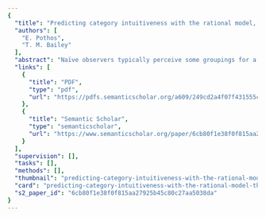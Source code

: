 ```yaml
---
{
  "title": "Predicting category intuitiveness with the rational model, the simplicity model, and the generalized context model.",
  "authors": [
    "E. Pothos",
    "T. M. Bailey"
  ],
  "abstract": "Naïve observers typically perceive some groupings for a set of stimuli as more intuitive than others. The problem of predicting category intuitiveness has been historically considered the remit of models of unsupervised categorization. In contrast, this article develops a measure of category intuitiveness from one of the most widely supported models of supervised categorization, the generalized context model (GCM). Considering different category assignments for a set of instances, the authors asked how well the GCM can predict the classification of each instance on the basis of all the other instances. The category assignment that results in the smallest prediction error is interpreted as the most intuitive for the GCM-the authors refer to this way of applying the GCM as \"unsupervised GCM.\" The authors systematically compared predictions of category intuitiveness from the unsupervised GCM and two models of unsupervised categorization: the simplicity model and the rational model. The unsupervised GCM compared favorably with the simplicity model and the rational model. This success of the unsupervised GCM illustrates that the distinction between supervised and unsupervised categorization may need to be reconsidered. However, no model emerged as clearly superior, indicating that there is more work to be done in understanding and modeling category intuitiveness.",
  "links": [
    {
      "title": "PDF",
      "type": "pdf",
      "url": "https://pdfs.semanticscholar.org/a609/249cd2a4f07f431555c15623a7290b57126c.pdf"
    },
    {
      "title": "Semantic Scholar",
      "type": "semanticscholar",
      "url": "https://www.semanticscholar.org/paper/6cb80f1e38f0f815aa27925b45c80c27aa5038da"
    }
  ],
  "supervision": [],
  "tasks": [],
  "methods": [],
  "thumbnail": "predicting-category-intuitiveness-with-the-rational-model-the-simplicity-model-and-the-generalized-context-model-thumb.jpg",
  "card": "predicting-category-intuitiveness-with-the-rational-model-the-simplicity-model-and-the-generalized-context-model-card.jpg",
  "s2_paper_id": "6cb80f1e38f0f815aa27925b45c80c27aa5038da"
}
---
```


